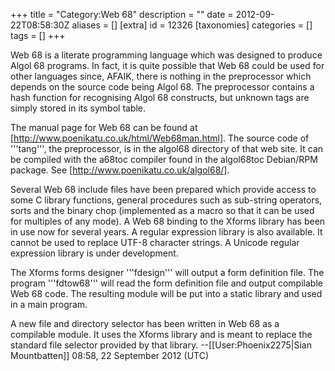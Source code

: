 +++
title = "Category:Web 68"
description = ""
date = 2012-09-22T08:58:30Z
aliases = []
[extra]
id = 12326
[taxonomies]
categories = []
tags = []
+++

Web 68 is a literate programming language which was designed to produce Algol 68 programs. In fact, it is quite possible that
Web 68 could be used for other languages since, AFAIK, there is nothing in the preprocessor which depends on the source code
being Algol 68. The preprocessor
contains a hash function for recognising Algol 68 constructs, but unknown tags are simply stored in its symbol table.

The manual page for Web 68 can be found at [http://www.poenikatu.co.uk/html/Web68man.html]. The source code of '''tang''', the
preprocessor, is in the algol68 directory of that web site. It can be compiled with the a68toc compiler found in the
algol68toc Debian/RPM package. See [http://www.poenikatu.co.uk/algol68/].

Several Web 68 include files have been prepared which provide access to some C library functions, general procedures such as
sub-string operators, sorts and the binary chop (implemented as a macro so that it can be used for multiples of any mode).
A Web 68 binding to the Xforms library has been in use now for several years. A regular expression library is also available.
It cannot be used to replace UTF-8 character strings. A Unicode regular expression library is under development.

The Xforms forms designer '''fdesign''' will output a form definition file. The program '''fdtow68''' will read the form definition
file and output compilable Web 68 code. The resulting module will be put into a static library and used in a main program.

A new file and directory selector has been written in Web 68 as a compilable module. It uses the Xforms library and is meant to
replace the standard file selector provided by that library.
--[[User:Phoenix2275|Sian Mountbatten]] 08:58, 22 September 2012 (UTC)
